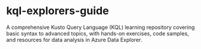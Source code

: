 # kql-explorers-guide
A comprehensive Kusto Query Language (KQL) learning repository covering basic syntax to advanced topics, with hands-on exercises, code samples, and resources for data analysis in Azure Data Explorer.
